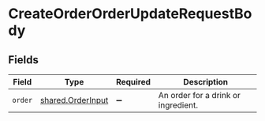 # CreateOrderOrderUpdateRequestBody


## Fields

| Field                                                         | Type                                                          | Required                                                      | Description                                                   |
| ------------------------------------------------------------- | ------------------------------------------------------------- | ------------------------------------------------------------- | ------------------------------------------------------------- |
| `order`                                                       | [shared.OrderInput](../../../sdk/models/shared/orderinput.md) | :heavy_minus_sign:                                            | An order for a drink or ingredient.                           |